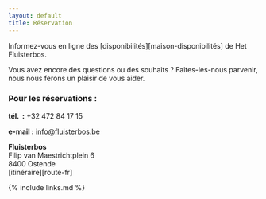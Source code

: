 ```yaml
---
layout: default
title: Réservation
---
```

Informez-vous en ligne des [disponibilités][maison-disponibilités] de Het Fluisterbos.

Vous avez encore des questions ou des souhaits ? Faites-les-nous parvenir, nous nous ferons un plaisir de vous aider. 

### Pour les réservations :

**tél.  :** +32 472 84 17 15

**e-mail :** info@fluisterbos.be

**Fluisterbos**  
Filip van Maestrichtplein 6  
8400 Ostende  
[itinéraire][route-fr]

{% include links.md %}
